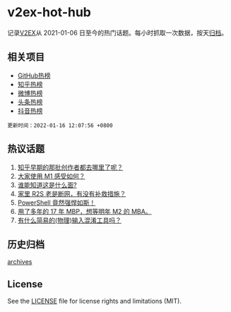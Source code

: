 # v2ex-hot-hub

 记录[V2EX](https://www.v2ex.com/)从 2021-01-06 日至今的热门话题。每小时抓取一次数据，按天[归档](archives)。
 
 ## 相关项目

- [GitHub热榜](https://github.com/lonnyzhang423/github-hot-hub)
- [知乎热榜](https://github.com/lonnyzhang423/zhihu-hot-hub)
- [微博热榜](https://github.com/lonnyzhang423/weibo-hot-hub)
- [头条热榜](https://github.com/lonnyzhang423/toutiao-hot-hub)
- [抖音热榜](https://github.com/lonnyzhang423/douyin-hot-hub)


 `更新时间：2022-01-16 12:07:56 +0800`

## 热议话题

1. [知乎早期的那批创作者都去哪里了呢？](https://www.v2ex.com/t/828425)
1. [大家使用 M1 感受如何？](https://www.v2ex.com/t/828420)
1. [谁能知道这是什么面?](https://www.v2ex.com/t/828427)
1. [家里 R2S 老是断网，有没有补救措施？](https://www.v2ex.com/t/828450)
1. [PowerShell 竟然强悍如斯！](https://www.v2ex.com/t/828462)
1. [用了多年的 17 年 MBP，想等明年 M2 的 MBA。](https://www.v2ex.com/t/828464)
1. [有什么简易的(物理)输入混淆工具吗？](https://www.v2ex.com/t/828424)

## 历史归档

[archives](archives)

## License

See the [LICENSE](LICENSE) file for license rights and limitations (MIT).
